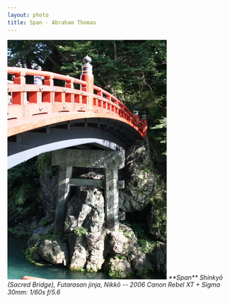```yaml
---
layout: photo
title: Span · Abraham Thomas
---
```


<img src="/assets/photos/Span.jpg" width="360px" class="photo">

<i>
**Span**  
Shinkyō (Sacred Bridge), Futarasan jinja, Nikkō -- 2006  
Canon Rebel XT + Sigma 30mm: 1/60s f/5.6
</i>
